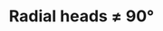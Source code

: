 ---
title : "Radial heads ≠ 90°"
category   : "live tools"
headline   : " "
short_desc   : " "
long_desc   : " "
img : " "
series : "/benz/metal/turningcenters/livetools/"
link    : "radialheadnot90"
---